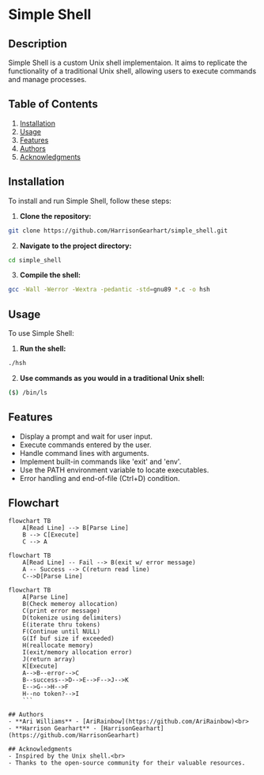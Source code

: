 # Simple Shell

## Description
Simple Shell is a custom Unix shell implementaion. It aims to replicate the functionality of a traditional Unix shell, allowing users to execute commands and manage processes.

## Table of Contents
1. [Installation](#installation)
2. [Usage](#usage)
3. [Features](#features)
4. [Authors](#authors)
5. [Acknowledgments](#acknowledgments)

## Installation
To install and run Simple Shell, follow these steps:

1. **Clone the repository:**
```sh
git clone https://github.com/HarrisonGearhart/simple_shell.git
```
2. **Navigate to the project directory:**
```sh
cd simple_shell
```
3. **Compile the shell:**
```sh
gcc -Wall -Werror -Wextra -pedantic -std=gnu89 *.c -o hsh
```

## Usage
To use Simple Shell:

1. **Run the shell:**
```sh
./hsh
```
2. **Use commands as you would in a traditional Unix shell:**
```sh
($) /bin/ls
```

## Features
- Display a prompt and wait for user input.<br>
- Execute commands entered by the user.<br>
- Handle command lines with arguments.<br>
- Implement built-in commands like 'exit' and 'env'.<br>
- Use the PATH environment variable to locate executables.<br>
- Error handling and end-of-file (Ctrl+D) condition.

## Flowchart
```mermaid
flowchart TB
    A[Read Line] --> B[Parse Line]
    B --> C[Execute]
    C --> A
```
```mermaid
flowchart TB
	A[Read Line] -- Fail --> B(exit w/ error message)
	A -- Success --> C(return read line)
	C-->D[Parse Line]
```
```mermaid
flowchart TB
    A[Parse Line]
    B(Check memeroy allocation)
    C(print error message)
    D(tokenize using delimiters)
    E(iterate thru tokens)
    F(Continue until NULL)
    G(If buf size if exceeded)
    H(reallocate memory)
    I(exit/memory allocation error)
    J(return array)
    K[Execute]
    A-->B--error-->C
    B--success-->D-->E-->F-->J-->K
    E-->G-->H-->F
    H--no token?-->I
	```

## Authors
- **Ari Williams** - [AriRainbow](https://github.com/AriRainbow)<br>
- **Harrison Gearhart** - [HarrisonGearhart](https://github.com/HarrisonGearhart)

## Acknowledgments
- Inspired by the Unix shell.<br>
- Thanks to the open-source community for their valuable resources.
